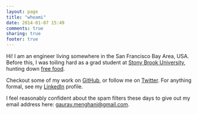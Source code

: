 ```yaml
---
layout: page
title: "whoami"
date: 2014-01-07 15:49
comments: true
sharing: true
footer: true
---
```

Hi! I am an engineer living somewhere in the San Francisco Bay Area, USA. Before this, I was toiling hard as a grad student at [Stony Brook University](http://cs.stonybrook.edu), hunting down <a href="http://www.phdcomics.com/comics/archive.php?comicid=39" target="_blank">free food</a>.

Checkout some of my work on [GitHub](https://github.com/reddragon), or follow me on [Twitter](http://twitter.com/gawruff). For anything formal, see my [LinkedIn](http://www.linkedin.com/in/gauravmenghani) profile.

I feel reasonably confident about the spam filters these days to give out my email address here: <a href="mailto:gaurav.menghani@gmail.com">gaurav.menghani@gmail.com</a>.
